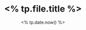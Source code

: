 ---
title: "<% tp.file.title %>"
date: <% tp.date.now() %>
draft: false
showthedate: true
enabletoc: false
tags:
- concept
---